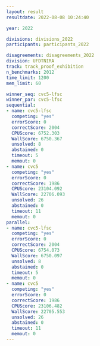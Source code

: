 ```yaml
---
layout: result
resultdate: 2022-08-08 10:24:40

year: 2022

divisions: divisions_2022
participants: participants_2022

disagreements: disagreements_2022
division: UFDTNIRA
track: track_proof_exhibition
n_benchmarks: 2012
time_limit: 1200
mem_limit: 60

winner_seq: cvc5-lfsc
winner_par: cvc5-lfsc
sequential:
- name: cvc5-lfsc
  competing: "yes"
  errorScore: 0
  correctScore: 2004
  CPUScore: 6752.303
  WallScore: 6750.367
  unsolved: 8
  abstained: 0
  timeout: 5
  memout: 0
- name: cvc5
  competing: "yes"
  errorScore: 0
  correctScore: 1986
  CPUScore: 23104.092
  WallScore: 22706.093
  unsolved: 26
  abstained: 0
  timeout: 11
  memout: 0
parallel:
- name: cvc5-lfsc
  competing: "yes"
  errorScore: 0
  correctScore: 2004
  CPUScore: 6754.073
  WallScore: 6750.097
  unsolved: 8
  abstained: 0
  timeout: 5
  memout: 0
- name: cvc5
  competing: "yes"
  errorScore: 0
  correctScore: 1986
  CPUScore: 23106.482
  WallScore: 22705.553
  unsolved: 26
  abstained: 0
  timeout: 11
  memout: 0
---
```

